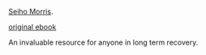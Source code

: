 [Seiho Morris](https://www.mentorgarden.org/about). 

[original ebook](https://www.amazon.com/Addiction-ary-Jaye-Seiho-Morris-ebook/dp/B00E023L6E/ref=sr_1_1?crid=2205DQJCSP363&keywords=seiho+morris&qid=1649111799&sprefix=seiho+morris%2Caps%2C73&sr=8-1)

An invaluable resource for anyone in long term recovery. 

